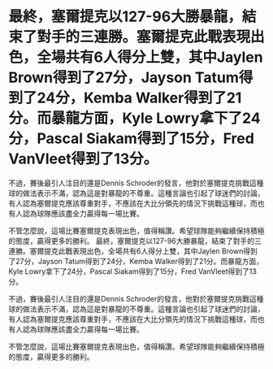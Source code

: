 # 最終，塞爾提克以127-96大勝暴龍，結束了對手的三連勝。塞爾提克此戰表現出色，全場共有6人得分上雙，其中Jaylen Brown得到了27分，Jayson Tatum得到了24分，Kemba Walker得到了21分。而暴龍方面，Kyle Lowry拿下了24分，Pascal Siakam得到了15分，Fred VanVleet得到了13分。

不過，賽後最引人注目的還是Dennis Schroder的發言，他對於塞爾提克挑戰這種球的做法表示不滿，認為這是對暴龍的不尊重。這種言論也引起了球迷們的討論，有人認為塞爾提克應該尊重對手，不應該在大比分領先的情況下挑戰這種球，而也有人認為球隊應該盡全力贏得每一場比賽。

不管怎麼說，這場比賽塞爾提克表現出色，值得稱讚。希望球隊能夠繼續保持積極的態度，贏得更多的勝利。 
 最終，塞爾提克以127-96大勝暴龍，結束了對手的三連勝。塞爾提克此戰表現出色，全場共有6人得分上雙，其中Jaylen Brown得到了27分，Jayson Tatum得到了24分，Kemba Walker得到了21分。而暴龍方面，Kyle Lowry拿下了24分，Pascal Siakam得到了15分，Fred VanVleet得到了13分。

不過，賽後最引人注目的還是Dennis Schroder的發言，他對於塞爾提克挑戰這種球的做法表示不滿，認為這是對暴龍的不尊重。這種言論也引起了球迷們的討論，有人認為塞爾提克應該尊重對手，不應該在大比分領先的情況下挑戰這種球，而也有人認為球隊應該盡全力贏得每一場比賽。

不管怎麼說，這場比賽塞爾提克表現出色，值得稱讚。希望球隊能夠繼續保持積極的態度，贏得更多的勝利。